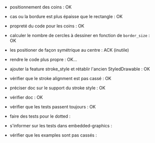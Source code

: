 - positionnement des coins : OK
- cas ou la bordure est plus épaisse que le rectangle : OK
- propreté du code pour les coins : OK

- calculer le nombre de cercles à dessiner en fonction de `border_size` : OK
- les positioner de façon symétrique au centre : ACK (inutile)
- rendre le code plus propre : OK...
- ajouter la feature stroke_style et rétablir l'ancien StyledDrawable : OK

- vérifier que le stroke alignment est pas cassé : OK
- préciser doc sur le support du stroke style : OK
- vérifier doc : OK
- vérifier que les tests passent toujours : OK
- faire des tests pour le dotted :
- s'informer sur les tests dans embedded-graphics :
- vérifier que les examples sont pas cassés :